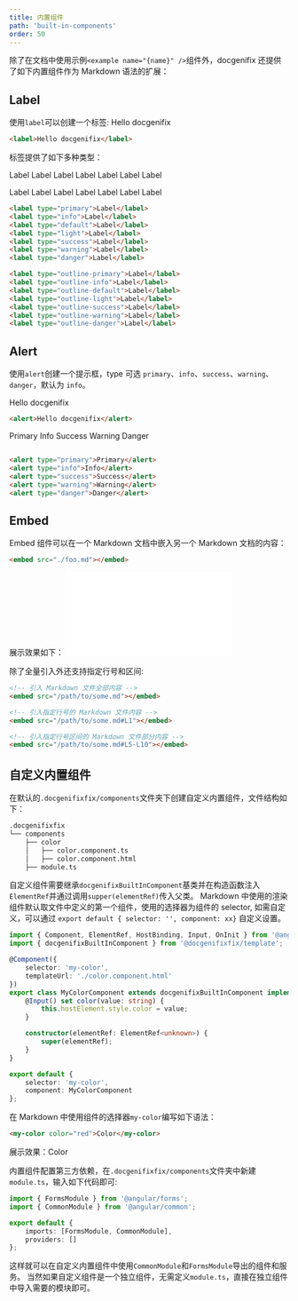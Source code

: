 ```yaml
---
title: 内置组件
path: 'built-in-components'
order: 50
---
```


除了在文档中使用示例`<example name="{name}" />`组件外，docgenifix 还提供了如下内置组件作为 Markdown 语法的扩展：

## Label
使用`label`可以创建一个标签: <label>Hello docgenifix</label>

```html
<label>Hello docgenifix</label>
```
标签提供了如下多种类型：

<label type="primary">Label</label>
<label type="info">Label</label>
<label type="default">Label</label>
<label type="light">Label</label>
<label type="success">Label</label>
<label type="warning">Label</label>
<label type="danger">Label</label>

<label type="outline-primary">Label</label>
<label type="outline-info">Label</label>
<label type="outline-default">Label</label>
<label type="outline-light">Label</label>
<label type="outline-success">Label</label>
<label type="outline-warning">Label</label>
<label type="outline-danger">Label</label>

```html
<label type="primary">Label</label>
<label type="info">Label</label>
<label type="default">Label</label>
<label type="light">Label</label>
<label type="success">Label</label>
<label type="warning">Label</label>
<label type="danger">Label</label>

<label type="outline-primary">Label</label>
<label type="outline-info">Label</label>
<label type="outline-default">Label</label>
<label type="outline-light">Label</label>
<label type="outline-success">Label</label>
<label type="outline-warning">Label</label>
<label type="outline-danger">Label</label>
```

## Alert
使用`alert`创建一个提示框，type 可选 `primary`、`info`、`success`、`warning`、`danger`，默认为 `info`。

<alert>Hello docgenifix</alert>

```html
<alert>Hello docgenifix</alert>
```

<alert type="primary">Primary</alert>
<alert type="info">Info</alert>
<alert type="success">Success</alert>
<alert type="warning">Warning</alert>
<alert type="danger">Danger</alert>

```html

<alert type="primary">Primary</alert>
<alert type="info">Info</alert>
<alert type="success">Success</alert>
<alert type="warning">Warning</alert>
<alert type="danger">Danger</alert>

```

## Embed

Embed 组件可以在一个 Markdown 文档中嵌入另一个 Markdown 文档的内容：
```html
<embed src="./foo.md"></embed>
```
展示效果如下：
<embed src="./foo.md"></embed>

除了全量引入外还支持指定行号和区间:
```html
<!-- 引入 Markdown 文件全部内容 -->
<embed src="/path/to/some.md"></embed>

<!-- 引入指定行号的 Markdown 文件内容 -->
<embed src="/path/to/some.md#L1"></embed>

<!-- 引入指定行号区间的 Markdown 文件部分内容 -->
<embed src="/path/to/some.md#L5-L10"></embed>
```
## 自定义内置组件
在默认的`.docgenifixfix/components`文件夹下创建自定义内置组件，文件结构如下：

```html
.docgenifixfix
└── components
    ├── color
    │   ├── color.component.ts    
    │   ├── color.component.html
    ├── module.ts
```
自定义组件需要继承`docgenifixBuiltInComponent`基类并在构造函数注入`ElementRef`并通过调用`supper(elementRef)`传入父类。
<alert type="info">Markdown 中使用的渲染组件默认取文件中定义的第一个组件，使用的选择器为组件的 selector, 如需自定义，可以通过 `export default { selector: '', component: xx}` 自定义设置。</alert>

```ts
import { Component, ElementRef, HostBinding, Input, OnInit } from '@angular/core';
import { docgenifixBuiltInComponent } from '@docgenifixfix/template';

@Component({
    selector: 'my-color',
    templateUrl: './color.component.html'
})
export class MyColorComponent extends docgenifixBuiltInComponent implements OnInit {
    @Input() set color(value: string) {
        this.hostElement.style.color = value;
    }

    constructor(elementRef: ElementRef<unknown>) {
        super(elementRef);
    }
}

export default {
    selector: 'my-color',
    component: MyColorComponent
};
```
在 Markdown 中使用组件的选择器`my-color`编写如下语法：
```html
<my-color color="red">Color</my-color>
```
展示效果：<my-color color="red">Color</my-color>

内置组件配置第三方依赖，在`.docgenifixfix/components`文件夹中新建`module.ts`，输入如下代码即可:

```ts
import { FormsModule } from '@angular/forms';
import { CommonModule } from '@angular/common';

export default {
    imports: [FormsModule, CommonModule],
    providers: []
};
```
这样就可以在自定义内置组件中使用`CommonModule`和`FormsModule`导出的组件和服务。
当然如果自定义组件是一个独立组件，无需定义`module.ts`，直接在独立组件中导入需要的模块即可。

